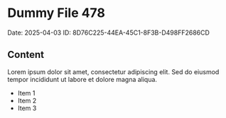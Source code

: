 # Dummy File 478

Date: 2025-04-03
ID: 8D76C225-44EA-45C1-8F3B-D498FF2686CD

## Content

Lorem ipsum dolor sit amet, consectetur adipiscing elit.
Sed do eiusmod tempor incididunt ut labore et dolore magna aliqua.

* Item 1
* Item 2
* Item 3
